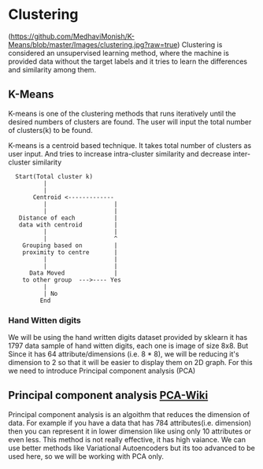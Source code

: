# Clustering

(https://github.com/MedhaviMonish/K-Means/blob/master/Images/clustering.jpg?raw=true)
Clustering is considered an unsupervised learning method, where the machine is provided data without the target labels and it 
tries to learn the differences and similarity among them.

## K-Means

K-means is one of the clustering methods that runs iteratively until the desired numbers of clusters are found.
The user will input the total number of clusters(k) to be found.


K-means is a centroid based technique. It takes total number of clusters as user input.
And tries to increase intra-cluster similarity and decrease inter-cluster similarity 
```
  Start(Total cluster k)
          |
          |
       Centroid <-------------
          |                   |
          |                   |
   Distance of each           |
   data with centroid         |
          |                   |
          |                   ^
    Grouping based on         |
    proximity to centre       |
          |                   |
          |                   |
      Data Moved              |
    to other group  --->---- Yes 
          |
          | No
         End
```

### Hand Witten digits
We will be using the hand written digits dataset provided by sklearn it has 1797 data sample of hand witten digits,
each one is image of size 8x8. But Since it has 64 attribute/dimensions (i.e. 8 * 8), we will be reducing it's dimension to 2 so that
it will be easier to display them on 2D graph. For this we need to introduce Principal component analysis (PCA)

## Principal component analysis [PCA-Wiki](https://en.wikipedia.org/wiki/Principal_component_analysis)

Principal component analysis is an algoithm that reduces the dimension of data. For example if you have a data that has 784
attributes(i.e. dimension) then you can represent it in lower dimension like using only 10 attributes or even less. This method is not
really effective, it has high vaiance. We can use better methods like Variational Autoencoders but its too advanced to be used here, so
we will be working with PCA only.

